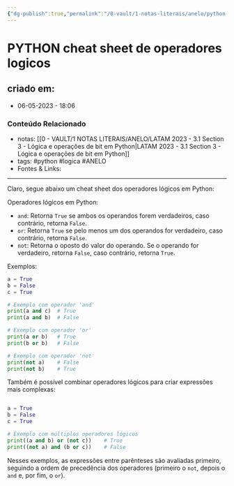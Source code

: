 ```yaml
---
{"dg-publish":true,"permalink":"/0-vault/1-notas-literais/anelo/python-cheat-sheet-de-operadores-logicos/","tags":["python","logica","ANELO"],"dgHomeLink":true,"dgShowLocalGraph":true,"dgShowFileTree":true,"dgEnableSearch":true,"noteIcon":""}
---
```


# PYTHON cheat sheet de operadores logicos

## criado em: 
-  06-05-2023 - 18:06

### Conteúdo Relacionado
- notas: [[0 - VAULT/1 NOTAS LITERAIS/ANELO/LATAM 2023 - 3.1 Section 3 - Lógica e operações de bit em Python\|LATAM 2023 - 3.1 Section 3 - Lógica e operações de bit em Python]]
- tags: #python #logica #ANELO 
- Fontes & Links: 

---

Claro, segue abaixo um cheat sheet dos operadores lógicos em Python:

Operadores lógicos em Python:

-   `and`: Retorna `True` se ambos os operandos forem verdadeiros, caso contrário, retorna `False`.
-   `or`: Retorna `True` se pelo menos um dos operandos for verdadeiro, caso contrário, retorna `False`.
-   `not`: Retorna o oposto do valor do operando. Se o operando for verdadeiro, retorna `False`, caso contrário, retorna `True`.

Exemplos:

```python
a = True
b = False
c = True

# Exemplo com operador 'and'
print(a and c)  # True
print(a and b)  # False

# Exemplo com operador 'or'
print(a or b)   # True
print(b or b)   # False

# Exemplo com operador 'not'
print(not a)    # False
print(not b)    # True
```



Também é possível combinar operadores lógicos para criar expressões mais complexas:

```python

a = True
b = False
c = True

# Exemplo com múltiplos operadores lógicos
print((a and b) or (not c))    # True
print((not a) and (b or c))    # False

```

Nesses exemplos, as expressões entre parênteses são avaliadas primeiro, seguindo a ordem de precedência dos operadores (primeiro o `not`, depois o `and` e, por fim, o `or`).

